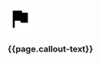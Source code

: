 <link rel="stylesheet" href="assets/css/patterns/callout-box.scss">
<div class="callout__container__inv">
    <div class="callout__heading">
        <img src="/assets/img/usa-icons/flag.svg">
    </div>
    <div class="callout__body">
        <h3>{{page.callout-text}}</h3>
    </div>
</div>